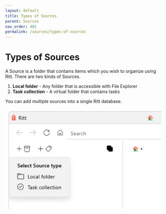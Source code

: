 ```yaml
---
layout: default
title: Types of Sources
parent: Sources
nav_order: 401
permalink: /sources/types-of-sources
---
```


# Types of Sources

A Source is a folder that contains items which you wish to organize using Ritt. There are two kinds of Sources.

1. **Local folder** - Any folder that is accessible with File Explorer
1. **Task collection** - A virtual folder that contains tasks

You can add multiple sources into a single Ritt database.

<img src="../img/v0.9-PNG-Types-of-Sources.png" alt="Types of Sources" width="500"/>
